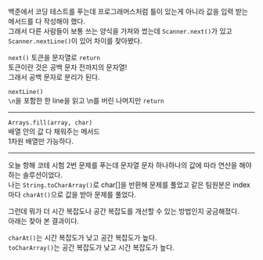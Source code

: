 백준에서 코딩 테스트를 푸는데 프로그래머스처럼 틀이 있는게 아니라 값을 입력 받는 메서드를 다 작성해야 했다.   
그래서 다른 사람들이 보통 쓰는 양식을 가져와 썼는데 `Scanner.next()`가 있고 `Scanner.nextLine()`이 있어 차이를 찾아봤다.

`next()` 토큰을 문자열로 `return`   
토큰이란 것은 공백 문자 전까지의 문자열!   
그래서 공백 문자로 분리가 된다.

`nextLine()`   
 `\n`을 포함한 한 line을 읽고 \n를 버린 나머지만 `return`

---

`Arrays.fill(array, char)`   
배열 안의 값 다 채워주는 메서드   
1차원 배열만 가능하다.

---

오늘 항해 코테 시험 2번 문제를 푸는데 문자열 문자 하나하나의 값에 따라 연산을 해야하는 솔루션이었다.   
나는 `String.toCharArray()`로 char[]을 반환해 문제를 풀었고 같은 팀원분은 index마다 `charAt()`으로 값을 받아 문제를 풀었다.

그런데 뭐가 더 시간 복잡도나 공간 복잡도를 개선할 수 있는 방법인지 궁금해졌다.   
아래는 찾아 본 결과이다.

`charAt()`는 시간 복잡도가 낮고 공간 복잡도가 높다.   
`toCharArray()`는 공간 복잡도가 낮고 시간 복잡도가 높다.